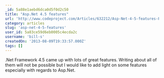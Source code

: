 ```yaml
---
_id: 5a88e1aebd6dca0d5f0d2c50
title: "Asp.Net 4.5 features"
url: 'http://www.codeproject.com/Articles/632212/Asp-Net-4-5-features-Part-1'
category: articles
slug: 'asp-net-4-5-features'
user_id: 5a83ce59d6eb0005c4ecda2c
username: 'bill-s'
createdOn: '2013-08-09T19:33:57.000Z'
tags: []
---
```


.Net Framework 4.5 came up with lots of great features. Writing about all of them will not be possible but I would like to add light on some features especially with regards to Asp.Net.
